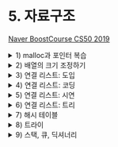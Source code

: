 # 5. 자료구조

[Naver BoostCourse CS50 2019](https://www.edwith.org/boostcourse-cs-050)

<details>
  <summary>1) malloc과 포인터 복습</summary>

# 학습 목표

포인터의 개념과 malloc 함수의 용법을 잘 이해할 수 있다.

# malloc과 포인터 복습

아래와 같은 main 함수 코드가 있다. 여기서 문제가 될 만한 지점을 발견해 보자

```c
#include <stdlib.h>

int main(void)
{
    int *x;
    int *y;

    x = malloc(sizeof(int));

    *x = 42;
    *y = 13;
}
```

main 함수 안의 첫 두 줄에서는 **포인터 x와 y**를 선언한다.

그리고 x에는 **malloc** 함수를 이용해서 int 자료형 크기에 해당하는 메모리를 할당한다.

그 다음에는 x와 y 포인터가 가리키는 지점에 각각 42와 13을 저장한다.

여기서 문제가 될 만한 부분은 \*y = 13이다. y는 포인터로만 선언되었을 뿐이지, 어디를 가리킬 지에 대해서는 아직 정의가 되지 않았다.

따라서 **초기화 되지 않은 \*y**는 프로그램 어딘가를 임의로 가리키고 있을 수도 있다.

따라서 그 곳에 13이라는 값을 저장하는 것이 오류를 발생시킬 수도 있는 것이다.

아래 코드와 같이 `y = x;`라는 코드를 더해주면, y는 x가 가리키는 곳과 동일한 곳을 가리키게 된다.

따라서 `*y = 13;`으로 저장하면 x가 가리키는 곳에도 동일하게 13으로 저장될 것이다.

```c
y = x;

*y = 13;
```

# 생각해보기

포인터를 초기화시키지 않고 값을 저장하면 어떤 오류가 발생할 수 있을까?

- 초기화되지 않는 포인터는 프로그램 어딘가를 임의로 가리키고 있을 수 있는데, 거기에는 쓰레기 값이 있다고 가정해야 된다. 이처럼 없거나 잘못된 주소에 접근하여 값을 저장하려 하면 메모리 문제가 일어날 수 있다.g

</details>

<details>
  <summary>2) 배열의 크기 조정하기</summary>
  
  # 학습 목표

배열의 크기를 조정하는 코드를 작성할 수 있다.

# 배열의 크기 조정하기

일정한 크기의 배열이 주어졌을 때, 그 크기를 키우려면 어떻게 해야 할까요?

단순하게 현재 배열이 저장되어 있는 메모리 위치의 바로 옆에 일정 크기의 메모리를 더 덧붙이면 되겠지만, 실제로는 다른 데이터가 저장되어 있을 확률이 높다.

따라서 안전하게 **새로운 공간에 큰 크기의 메모리를 다시 할당**하고 기존 배열의 값들을 하나씩 옮겨줘야 한다.

따라서 이런 작업은 **O(n)**, 즉 배열의 크기 n만큼의 실행 시간이 소요될 것이다.

이 과정을 아래 코드와 같이 나타낼 수 있다.

```c
#include <stdio.h>
#include <stdlib.h>

int main(void)
{
    //int 자료형 3개로 이루어진 list라는 포인터를 선언하고 메모리 할당
    int *list = malloc(3 * sizeof(int));

    //포인터가 잘 선언되었는지 확인
    if (list == NULL)
    {
        return 1;
    }

    //list 배열의 각 인덱스에 값 저장
    list[0] = 1;
    list[1] = 2;
    list[2] = 3;

    //int 자료형 4개 크기의 tmp 라는 포인터를 선언하고 메모리 할당
    int *tmp = malloc(4 * sizeof(int));

    if (tmp == NULL)
    {
        return 1;
    }

    //list 값을 tmp로 복사
    for (int i = 0; i < 3; i++)
    {
        tmp[i] = list[i];
    }

    //tmp 배열의 네 번째 값도 설정
    tmp[3] = 4;

    //list의 메모리를 초기화
    free(list);

    //list가 tmp와 같은 곳을 가리키도록 지정
    list = tmp;

    //새로운 배열 list의 값 확인
    for (int i = 0; i < 4; i++)
    {
        printf("%i\n", list[i]);
    }

    //list의 메모리 초기화
    free(list);
}
```

위와 동일한 작업을 **realloc** 이라는 함수를 이용해서 수행할 수도 있다.

```c
#include <stdio.h>
#include <stdlib.h>

int main(void)
{
    int *list = malloc(3 * sizeof(int));
    if (list == NULL)
    {
        return 1;
    }

    list[0] = 1;
    list[1] = 2;
    list[2] = 3;

    //tmp 포인터에 메모리를 할당하고 list의 값 복사
    int *tmp = realloc(list, 4 * sizeof(int));
    if (tmp == NULL)
    {
        return 1;
    }

    //list가 tmp와 같은 곳을 가리키도록 지정
    list = tmp;

    //새로운 list의 네 번째 값 저장
    list[3] = 4;

    //list의 값 확인
    for (int i = 0; i < 4; i++)
    {
        printf("%i\n", list[i]);
    }

    //list의 메모리 초기화
    free(list);
}
```

# 생각해보기

이미 할당된 메모리의 크기를 조절할 때 임시 메모리를 새로 할당해줘야 하는 이유는 무엇인가?

- 이미 메모리가 할당되어 있는 곳 주변을 이미 프로그램의 다른 부분에서 사용하고 있을 수 있기 때문에 메모리의 크기를 조정할 때에는 다른 주소에 새로 메모리를 할당해줘야 한다.

</details>

<details>
  <summary>3) 연결 리스트: 도입</summary>

# 학습 목표

연결 리스트의 정의를 설명할 수 있다.

# 연결 리스트

**데이터 구조**는 우리가 컴퓨터 메모리를 더 효율적으로 관리하기 위해 새로 정의하는 구조체이다.

일종의 메모리 레이아웃, 또는 지도라고 생각할 수 있다.

이번에는 데이터 구조 중 하나인 **연결 리스트**에 대해 알아보자.

**배열**에서는 각 인덱스의 값이 메모리 상에서 연이어 저장되어 있다.

하지만 꼭 그럴 필요가 있을까? 각 값이 메모리 상의 여러 군데 나뉘어져 있다고 하더라도 바로 다음 값의 **메모리 주소**만 기억하고 있다면 여전히 값을 연이어서 읽어들일 수 있다.

이를 '**연결 리스트**'라고 한다. 아래 그림과 같이 크기가 3인 연결 리스트는 각 인덱스의 메모리 주소에서 **자신의 값**과 함께 **바로 다음 값의 주소(포인터)**를 저장한다.

<img src="imgs/linkedList1.png" width="400">

연결 리스트의 가장 첫 번째 값인 1은 2의 메모리 주소를, 2는 3의 메모리 주소를 함께 저장하고 있다.

3은 다음 값이 없기 때문에 NULL (\0, 즉 0으로 채워진 값을 의미한다)을 다음 값의 주소로 저장한다.

연결 리스트는 아래 코드와 같이 간단한 구조체로 정의할 수 있다.

```c
typedef struct node // type name
{
	int number;
	struct node *next;
}
node; // alias
```

# 생각해보기

연결 리스트를 배열과 비교했을 때 장단점은 무엇이 있을까?

- 장점: 리스트의 크기를 유연하게 조절할 수 있다. (즉, 새로운 요소를 추가, 삭제, 수정하기가 용이하다).
- 단점: 값 뿐만 아니라 다음 값에 대한 주소까지도 함께 저장해야 하기 때문에 메모리 사용량이 늘어난다.

</details>

<details>
  <summary>4) 연결 리스트: 코딩</summary>

# 학습 목표

연결 리스트를 구현하고 사용할 수 있다.

# 연결리스트

앞서 정의한 구조체를 활용해서 실제로 연결 리스트를 구현해보자.

아래 코드의 내용과 각 주석을 따라가 보자

```c
#include <stdio.h>
#include <stdlib.h>

//연결 리스트의 기본 단위가 되는 node 구조체를 정의한다.
typedef struct node
{
    //node 안에서 정수형 값이 저장되는 변수를 number로 지정한다.
    int number;

    //다음 node의 주소를 가리키는 포인터를 *next로 지정한다.
    struct node *next;
}
node;

int main(void)
{
    //list라는 이름의 node 포인터를 정의한다. 연결 리스트의 가장 첫 번째 node를 가리킬 거이다.
    //이 포인터는 현재 아무 것도 가리키고 있지 않기 때문에 NULL로 초기화한다.
    node *list = NULL;

    //새로운 node를 위해 메모리를 할당하고 포인터 *n으로 가리킨다.
    node *n = malloc(sizeof(node));
    if (n == NULL)
    {
        return 1;
    }

    //n의 number 필드에 1의 값을 저장한다. "n->number"는 "(*n).number"와 동일한 의미이다.
    //즉, n이 가리키는 node의 number 필드를 의미하는 것이다.
    //간단하게 화살표 표시 '->'로 쓸 수 있다. n의 number의 값을 1로 저장한다.
    n->number = 1;

    //n 다음에 정의된 node가 없으므로 NULL로 초기화한다.
    n->next = NULL;

    //이제 첫 번째 node를 정의했기 때문에 list 포인터를 n 포인터로 바꿔준다.
    list = n;

    //이제 list에 다른 node를 더 연결하기 위해 n에 새로운 메모리를 다시 할당한다.
    n = malloc(sizeof(node));
    if (n == NULL)
    {
        return 1;
    }

    //n의 number와 next의 값을 각각 저장한다.
    n->number = 2;
    n->next = NULL;

    //list가 가리키는 것은 첫 번째 node이다.
    //이 node의 다음 node를 n 포인터로 지정한다.
    list->next = n;

    //다시 한 번 n 포인터에 새로운 메모리를 할당하고 number과 next의 값을 저장한다.
    n = malloc(sizeof(node));
    n->number = 3;
    n-> next = NULL;

    //현재 list는 첫 번째 node를 가리키고, 이는 두 번째 node와 연결되어 있다.
    //따라서 세 번째 node를 더 연결하기 위해 첫 번째 node(list)의
    //다음 node(list->next)이 다음 node(list->next->next)를 n 포인터로 지정한다.
    list->next->next = n;

    //이제 list에 연결된 node를 처음부터 방문하면서 각 number 값을 출력한다.
    //마지막 node의 next에는 NULL이 저장되어 있을 것이기 때문에 이 것이 for 루프의 종료 조건이 된다.
    for (node *tmp = list; tmp != NULL; tmp = tmp->next)
    {
        printf("%i\n", tmp->number);
    }

    //메모리를 해제해 주기 위해 listㅇ에 연결된 node들을 처음부터 방문하면서 free 해준다.
    while (list != NULL)
    {
        node *tmp = list->next;
        free(list);
        list = tmp;
    }
}
```

# 생각해보기

연결 리스트의 중간에 node를 추가하거나 삭제하는 코드는 어떻게 작성할 수 있을까?

```c
#include <stdio.h>
#include <stdlib.h>

typedef struct node
{
    int number;
    struct node *next;
}
node;

int main(void)
{
    node *list = NULL;

    node *n = malloc(sizeof(node));
    if (n == NULL)
    {
        return 1;
    }

    n->number = 1;
    n->next = NULL;

    list = n;

    n = malloc(sizeof(node));
    if (n == NULL)
    {
        return 1;
    }

    n->number = 3;
    n->next = NULL;

    list->next = n;

    n = malloc(sizeof(node));
    if (n == NULL)
    {
        return 1;
    }

    n->number = 4;
    n->next = NULL;
    list->next->next = n;

    //중간에 number 필드의 값이 2인 노드 추가
    n = malloc(sizeof(node));
    if (n == NULL)
    {
        return 1;
    }

    n->number = 2;
    //새로 만든 노드가 number 필드의 값이 3인 node를 가리키도록 지정
    n->next = list->next;
    list->next = n;

    //number 필드의 값이 3인 중간 노드 삭제
    n = list->next->next;
    list->next->next = n->next;
    free(n);

    //모든 노드의 number 값 출력
    for (node *tmp = list; tmp != NULL; tmp = tmp->next)
    {
        printf("%i\n", tmp->number);
    }




}
```

</details>

<details>
  <summary>5) 연결 리스트: 시연</summary>

# 학습 목표

연결 리스트와 배열의 장단점을 설명할 수 있다.

# 연결 리스트

배열과 비교해서 **연결 리스트**는 새로운 값을 추가할 때 전체 덩어리에 다시 메모리를 할당하지 않아도 된다는 장점이 있다.

하지만 이런 유동적인 구조는 그 대가가 따른다. 구조가 정적인 배열과 달리 연결 리스트에서는 임의 접근이 불가능하다. (중간의 특정 인덱스 위치에 바로 접근할 수가 없음)

연결 리스트에 값을 추가하거나 검색하는 경우를 생각해 보자.

이를 위해서는 해당하는 위치까지 리스트의 각 node들을 따라 이동해야 한다.

따라서 연결 리스트의 크기가 n일 때 그 실행 시간은 **O(n)**이 된다.

배열의 경우 임의 접근이 가능하기 때문에 (정렬되어 있는 경우) 이진 검색을 이용하면 **O(log n)**의 실행 시간이 소요되는 것에 비해서 다소 불리하다.

이처럼 여러 자료구조에는 각각의 장단점이 존재한다.

프로그래밍을 할 때 목적에 부합하는 가장 효율적인 자료구조를 고민해서 사용하는 것이 중요하다.

# 생각해보기

배열이 정렬되어 있지 않은 경우의 검색 소요 시간을 연결 리스트의 검색 시간과 비교해 보자.

- 배열이 정렬되어 있지 않은 경우: 이진 탐색을 사용하기에 적절하지 않기에 선형 탐색을 사용하게 될 경우 실행시간의 상한이 **O(n)**이 된다.
- 연결 리스트의 경우에는 임의 접근이 불가능하기 때문에 처음부터 포인터를 따라가며 모든 값들을 확인해야 하기 때문에 마찬가지로 실행시간의 상한이 **O(n)**이 된다.

</details>

<details>
  <summary>6) 연결 리스트: 트리</summary>

# 학습 목표

트리의 구조를 설명하고 활용하는 코드를 작성할 수 있다.

# 트리

트리는 연결 리스트를 기반으로 한 새로운 자료 구조이다.

연결 리스트에서 각 노드(연결 리스트 내의 한 요소를 지칭)들의 연결이 1차원적으로 구성되어 있다면, 트리에서의 노드들의 연결은 2차원적으로 구성되어 있다고 볼 수 있다.

각 노드는 일정한 층에 속하고, 다음 층의 노드들을 가리키는 포인터를 가지게 된다.

아래 그림은 트리의 한 예이다. 나무가 거꾸로 뒤집혀 있는 형태를 생각하면 된다.

가장 높은 층에서 트리가 시작되는 노드를 '**루트**'라고 한다. 루트 노드는 다음 층의 노드들을 가리키고 있고, 이를 '**자식 노드**'라고 한다.

<img src="imgs/linkedList2.png" width="400">

위 그림에 묘사된 트리는 구체적으로 '**이진 검색 트리**'이다.

각 노드가 구성되어 있는 구조를 살펴보면 일정한 규칙을 알 수 있다.

먼저 하나의 노드는 두 개의 자식 노드를 가진다.

또 왼쪽 자식 노드는 자신의 값보다 작고, 오른쪽 자식 노드는 자신의 값보다 크다.

따라서 이런 트리 구조는 이진 검색을 수행하는데 유리하다.

아래 코드에서는 이진 검색 트리의 노드 구조체와 "50"을 재귀적으로 검색하는 **이진 검색 함수**가 구현되어 있다

```c
//이진 검색 트리의 노드 구조체
typedef struct node
{
    //노드의 값
    int number;

    //왼쪽 자식 노드
    struct node *left;

    //오른쪽 자식의 노드
    struct node *right;
}
node;

//이진 검색 함수 (*tree는 이진 검색 트리를 가리키는 포인터)
bool search(node *tree)
{
    //트리가 비어있는 경우 'false'를 반환하고 함수 종료
    if (tree == NULL)
    {
        return false;
    }
    //현재 노드의 값이 50보다 크면 왼쪽 노드 검색
    else if (50 < tree->number)
    {
        return search(tree->left);
    }
    //현재 노드의 값이 50보다 작으면 오른쪽 노드 검색
    else if (50 > tree->number)
    {
        return search(tree->right);
    }
    //위 모든 조건이 만족하지 않으면 노드의 값이 50이므로 'true' 반환
    else {
        return true;
    }
}
```

이진 검색 트리를 활용하였을 때 검색 실행 시간과 노드 삽입 시간은 모두 **O(log n)**이다.

# 생각해보기

값을 검색할 때 이진 트리가 기본 연결 리스트에 비해 가지는 장점과 단점은 무엇이 있을까?

- 장점: 이진 검색이 가능하기 때문에 검색 시 실행시간이 O(n)에서 O(log n)으로 더 빨라진다.
- 단점: 트리의 각 노드에서 기본 연결 리스트에 비해서 한 개의 포인터를 더 가지기 때문에 메모리를 더 많이 사용하게 된다.

</details>

<details>
  <summary>7) 해시 테이블</summary>

</details>

<details>
  <summary>8) 트라이</summary>

</details>

<details>
  <summary>9) 스택, 큐, 딕셔너리</summary>

</details>
